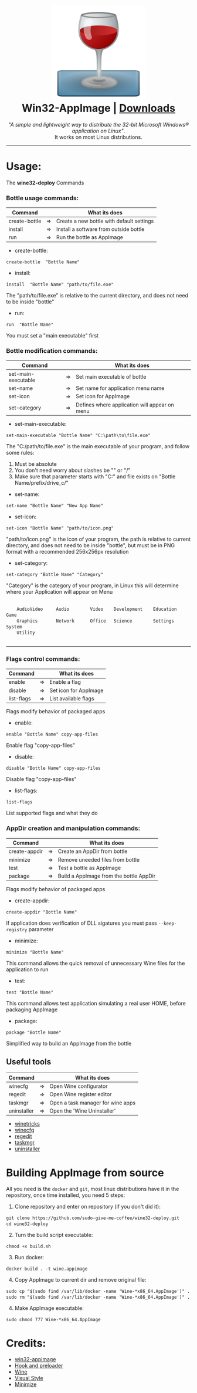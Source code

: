 <h1 align="center">
  <img src="data/Wine.png"></img>
  <br />
  Win32-AppImage | <a href="https://github.com/sudo-give-me-coffee/wine-appimage/releases/tag/continuous">Downloads</a>
</h1>

<p align="center"><i>"A simple and lightweight way to distribute the 32-bit Microsoft Windows® application on Linux"</i>.<br> It works on most Linux
distributions.</p>

<hr>

# Usage:
The **wine32-deploy** Commands

### Bottle usage commands:

| Command         |    | What its does                                   |
|-----------------|----|-------------------------------------------------|
| create-bottle   | => | Create a new bottle with default settings       |
| install         | => | Install a software from outside bottle          |
| run             | => | Run the bottle as AppImage                      |

* create-bottle:
```
create-bottle  "Bottle Name"
```

* install:
```
install  "Bottle Name" "path/to/file.exe"
```
The "path/to/file.exe" is relative to the current directory, and does not need to be inside  "bottle"

* run:
```
run  "Bottle Name"
```
You must set a "main executable" first

### Bottle modification commands:

| Command               |    | What its does                       |
|-----------------------|----|-------------------------------------|
| set-main-executable   | => | Set main executable of bottle       |
| set-name              | => | Set name for application menu name  |
| set-icon              | => | Set icon for AppImage               |
| set-category          | => | Defines where application will appear on menu               |

* set-main-executable:
```
set-main-executable "Bottle Name" "C:\path\to\file.exe"
```
The "C:/path/to/file.exe" is the main executable of your program, and follow some rules:
1. Must be absolute
2. You don't need worry about slashes be "\" or "/" 
3. Make sure that parameter starts with "C:" and file exists on "Bottle Name/prefix/drive_c/"

* set-name:
```
set-name "Bottle Name" "New App Name"
```

* set-icon:
```
set-icon "Bottle Name" "path/to/icon.png"
```
"path/to/icon.png" is the icon of your program, the path is relative to current directory, and does not need to be inside  "bottle", but must be in PNG format with a recommended 256x256px resolution

* set-category:
```
set-category "Bottle Name" "Category"
```
"Category" is the category of your program, in Linux this will determine where your Application will appear on Menu

```
 
    AudioVideo     Audio        Video    Development    Education    Game
    Graphics       Network      Office   Science        Settings     System
    Utility
 
```


<hr>

### Flags control commands:

| Command      |    | What its does          |
|--------------|----|------------------------|
| enable       | => | Enable a flag          |
| disable      | => | Set icon for AppImage  |
| list-flags   | => | List available flags   |

Flags modify behavior of packaged apps

* enable:
```
enable "Bottle Name" copy-app-files
```

Enable flag "copy-app-files"

* disable:
```
disable "Bottle Name" copy-app-files
```

Disable flag "copy-app-files"

* list-flags:
```
list-flags
```
List supported flags and what they do

### AppDir creation and manipulation commands:

| Command       |    | What its does                           |
|---------------|----|-----------------------------------------|
| create-appdir | => | Create an AppDir from bottle            |
| minimize      | => | Remove uneeded files from bottle        |
| test          | => | Test a bottle as AppImage               |
| package       | => | Build a AppImage from the bottle AppDir |

Flags modify behavior of packaged apps

* create-appdir:
```
create-appdir "Bottle Name"
```
If application does verification of DLL sigatures you must pass `--keep-registry` parameter

* minimize:
```
minimize "Bottle Name"
```
This command allows the quick removal of unnecessary Wine files for the application to run

* test:
```
test "Bottle Name"
```
This command allows test application simulating a real user HOME, before packaging AppImage

* package:
```
package "Bottle Name"
```
Simplified way to build an AppImage from the bottle



## Useful tools

| Command       |    | What its does                                   |
|---------------|----|-------------------------------------------------|
| winecfg       | => | Open Wine configurator                          |
| regedit       | => | Open Wine register editor                       |
| taskmgr       | => | Open a task manager for wine apps               |
| uninstaller   | => | Open the 'Wine Uninstaller'                     |

* [winetricks](https://wiki.winehq.org/Winetricks)
* [winecfg](https://wiki.winehq.org/Winecfg)
* [regedit](https://wiki.winehq.org/Regedit)
* [taskmgr](https://wiki.winehq.org/Taskmgr)
* [uninstaller](https://wiki.winehq.org/Uninstaller)

# Building AppImage from source
All you need is the `docker` and `git`, most linux distributions have it in the repository, once time installed, you need 5 steps:

1. Clone repository and enter on repository (if you don't did it):
```
git clone https://github.com/sudo-give-me-coffee/wine32-deploy.git
cd wine32-deploy
```
2. Turn the build script executable:
```
chmod +x build.sh
```
3. Run docker:
```
docker build . -t wine.appimage
```
4. Copy AppImage to current dir and remove original file:
```
sudo cp "$(sudo find /var/lib/docker -name 'Wine-*x86_64.AppImage')" .
sudo rm "$(sudo find /var/lib/docker -name 'Wine-*x86_64.AppImage')" .
```
4. Make AppImage executable:
```
sudo chmod 777 Wine-*x86_64.AppImage
```

# Credits:
* [win32-appimage](LICENSE.md)
* [Hook and preloader](https://github.com/Hackerl)
* [Wine](https://www.winehq.org/)
* [Visual Style](https://www.deviantart.com/lassekongo83/art/Kupo-Finale-for-XP-107950198)
* [Minimize](https://github.com/sudo-give-me-coffee/win32-appimage/issues/5#issuecomment-576017985)

